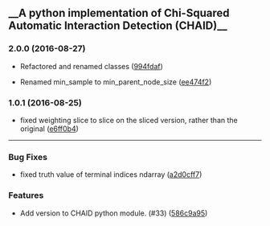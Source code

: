 <h2>__A python implementation of Chi-Squared Automatic Interaction Detection (CHAID)__

###  2.0.0 (2016-08-27)

- Refactored and renamed classes
  ([994fdaf](https://github.com/Rambatino/CHAID/commit/994fdaf7919e7ff047b0458c1bd0d38aa82f3b21))

- Renamed min_sample to min_parent_node_size
  ([ee474f2](https://github.com/Rambatino/CHAID/commit/ee474f26837f666b326d2a7c39969db388e99e66))

###  1.0.1 (2016-08-25)

- fixed weighting slice to slice on the sliced version, rather than the original
  ([e6ff0b4](https://github.com/Rambatino/CHAID/commit/e6ff0b4e0782eafda7fda55c9cb860746de59e2a))

---

### Bug Fixes

- fixed truth value of terminal indices ndarray
  ([a2d0cff7](https://github.com/Rambatino/CHAID/commit/a2d0cff7e0546bf1b52375eab8c6a466e055f591))


### Features

- Add version to CHAID python module. (#33)
  ([586c9a95](https://github.com/Rambatino/CHAID/commit/586c9a954aa36014b1568cbaa526f8fbb9146e49))
